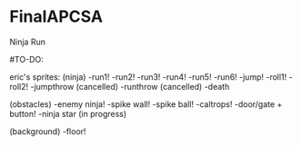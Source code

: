 # FinalAPCSA
Ninja Run 

#TO-DO:

eric's sprites:
(ninja)
-run1!
-run2!
-run3!
-run4!
-run5!
-run6!
-jump!
-roll1!
-roll2!
-jumpthrow (cancelled)
-runthrow (cancelled)
-death

(obstacles)
-enemy ninja!
-spike wall!
-spike ball!
-caltrops!
-door/gate + button!
-ninja star (in progress) 

(background)
-floor!
